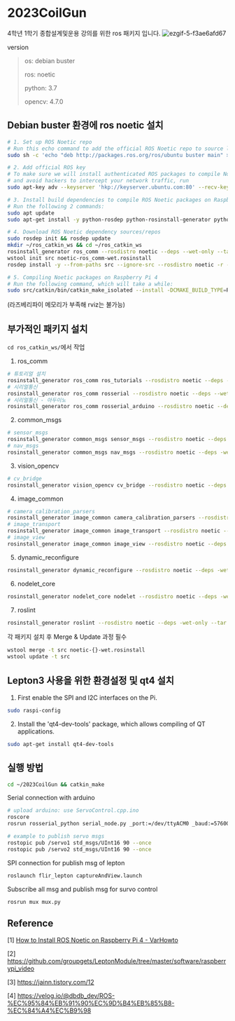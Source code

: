 # 2023CoilGun
4학년 1학기 종합설계및운용 강의를 위한 ros 패키지 입니다.
![ezgif-5-f3ae6afd67](https://github.com/YunaOI08/2023CoilGun/assets/87895999/beca67d4-f2e9-4820-b110-9f0e60e2035d)


version
> os: debian buster
> 
> ros: noetic
> 
> python: 3.7
> 
> opencv: 4.7.0
>

## Debian buster 환경에 ros noetic 설치

```bash
# 1. Set up ROS Noetic repo
# Run this echo command to add the official ROS Noetic repo to source list:
sudo sh -c 'echo "deb http://packages.ros.org/ros/ubuntu buster main" > /etc/apt/sources.list.d/ros-noetic.list'

# 2. Add official ROS key
# To make sure we will install authenticated ROS packages to compile Noetic on your Raspberry Pi 4
# and avoid hackers to intercept your network traffic, run
sudo apt-key adv --keyserver 'hkp://keyserver.ubuntu.com:80' --recv-key C1CF6E31E6BADE8868B172B4F42ED6FBAB17C654

# 3. Install build dependencies to compile ROS Noetic packages on Raspberry Pi 4
# Run the following 2 commands:
sudo apt update
sudo apt-get install -y python-rosdep python-rosinstall-generator python-wstool python-rosinstall build-essential cmake

# 4. Download ROS Noetic dependency sources/repos
sudo rosdep init && rosdep update
mkdir ~/ros_catkin_ws && cd ~/ros_catkin_ws
rosinstall_generator ros_comm --rosdistro noetic --deps --wet-only --tar > noetic-ros_comm-wet.rosinstall
wstool init src noetic-ros_comm-wet.rosinstall
rosdep install -y --from-paths src --ignore-src --rosdistro noetic -r --os=debian:buster

# 5. Compiling Noetic packages on Raspberry Pi 4
# Run the following command, which will take a while:
sudo src/catkin/bin/catkin_make_isolated --install -DCMAKE_BUILD_TYPE=Release --install-space /opt/ros/noetic -j1 -DPYTHON_EXECUTABLE=/usr/bin/python3
```

(라즈베리파이 메모리가 부족해 rviz는 불가능)

## 부가적인 패키지 설치

`cd ros_catkin_ws/`에서 작업

1. ros_comm
```bash
# 튜토리얼 설치
rosinstall_generator ros_comm ros_tutorials --rosdistro noetic --deps --wet-only --exclude roslisp --tar >> noetic-ros_comm-wet.rosinstall
# 시리얼통신
rosinstall_generator ros_comm rosserial --rosdistro noetic --deps --wet-only --exclude roslisp --tar >> noetic-ros_comm-wet.rosinstall
# 시리얼통신 - 아두이노
rosinstall_generator ros_comm rosserial_arduino --rosdistro noetic --deps --wet-only --exclude roslisp --tar >> noetic-ros_comm-wet.rosinstall
```

2. common_msgs
```bash
# sensor_msgs
rosinstall_generator common_msgs sensor_msgs --rosdistro noetic --deps -wet-only --tar > noetic-common_msgs-wet.rosinstall
# nav_msgs
rosinstall_generator common_msgs nav_msgs --rosdistro noetic --deps -wet-only --tar > noetic-common_msgs-wet.rosinstall
```

3. vision_opencv
```bash
# cv_bridge
rosinstall_generator vision_opencv cv_bridge --rosdistro noetic --deps -wet-only --tar > noetic-vision_opencv-wet.rosinstall
```

4. image_common
```bash
# camera_calibration_parsers
rosinstall_generator image_common camera_calibration_parsers --rosdistro noetic --deps -wet-only --tar > noetic-image_common-wet.rosinstall
# image_transport
rosinstall_generator image_common image_transport --rosdistro noetic --deps -wet-only --tar > noetic-image_common-wet.rosinstall
# image_view
rosinstall_generator image_common image_view --rosdistro noetic --deps -wet-only --tar > noetic-image_common-wet.rosinstall
```

5. dynamic_reconfigure
```bash
rosinstall_generator dynamic_reconfigure --rosdistro noetic --deps -wet-only --tar > noetic-dynamic_reconfigure-wet.rosinstall
```

6. nodelet_core
```bash
rosinstall_generator nodelet_core nodelet --rosdistro noetic --deps -wet-only --tar > noetic-nodelet_core-wet.rosinstall
```
7. roslint
```bash
rosinstall_generator roslint --rosdistro noetic --deps -wet-only --tar > noetic-roslint-wet.rosinstall
```

각 패키지 설치 후 Merge & Update 과정 필수
```bash
wstool merge -t src noetic-{}-wet.rosinstall
wstool update -t src
```

## Lepton3 사용을 위한 환경설정 및 qt4 설치
1. First enable the SPI and I2C interfaces on the Pi.
```bash
sudo raspi-config
```

2. Install the 'qt4-dev-tools' package, which allows compiling of QT applications.
```bash
sudo apt-get install qt4-dev-tools
```

## 실행 방법
```bash
cd ~/2023CoilGun && catkin_make
```
Serial connection with arduino
```bash
# upload arduino: use ServoControl.cpp.ino
roscore
rosrun rosserial_python serial_node.py _port:=/dev/ttyACM0 _baud:=57600

# example to publish servo msgs
rostopic pub /servo1 std_msgs/UInt16 90 --once
rostopic pub /servo2 std_msgs/UInt16 90 --once
```
SPI connection for publish msg of lepton
```bash
roslaunch flir_lepton captureAndView.launch
```
Subscribe all msg and publish msg for survo control
```
rosrun mux mux.py
```

## Reference
[1] [How to Install ROS Noetic on Raspberry Pi 4 - VarHowto](https://varhowto.com/install-ros-noetic-raspberry-pi-4/)

[2] https://github.com/groupgets/LeptonModule/tree/master/software/raspberrypi_video

[3] https://jainn.tistory.com/12

[4] https://velog.io/@dbdb_dev/ROS-%EC%95%84%EB%91%90%EC%9D%B4%EB%85%B8-%EC%84%A4%EC%B9%98
